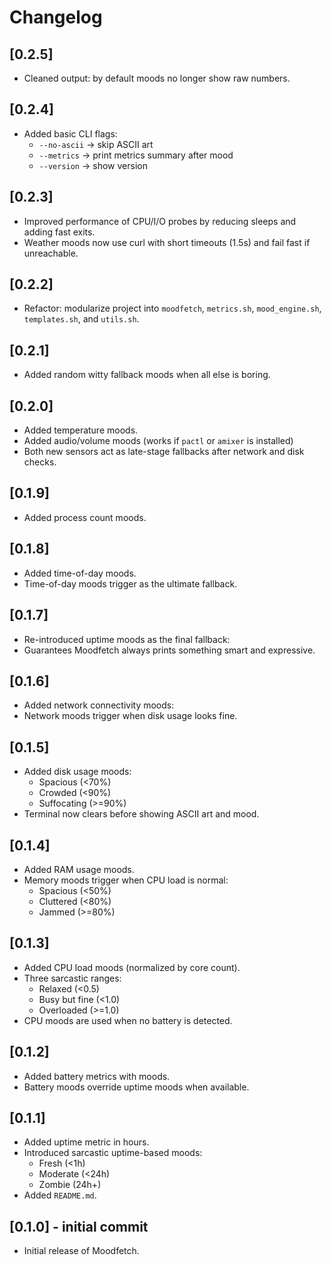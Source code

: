 # Changelog

## [0.2.5]

- Cleaned output: by default moods no longer show raw numbers.

## [0.2.4]

- Added basic CLI flags:
  - `--no-ascii` → skip ASCII art
  - `--metrics` → print metrics summary after mood
  - `--version` → show version

## [0.2.3]

- Improved performance of CPU/I/O probes by reducing sleeps and adding fast exits.
- Weather moods now use curl with short timeouts (1.5s) and fail fast if unreachable.

## [0.2.2]

- Refactor: modularize project into `moodfetch`, `metrics.sh`, `mood_engine.sh`, `templates.sh`, and `utils.sh`.

## [0.2.1]

- Added random witty fallback moods when all else is boring.

## [0.2.0]

- Added temperature moods.
- Added audio/volume moods (works if `pactl` or `amixer` is installed)
- Both new sensors act as late-stage fallbacks after network and disk checks.

## [0.1.9]

- Added process count moods.

## [0.1.8]

- Added time-of-day moods.
- Time-of-day moods trigger as the ultimate fallback.

## [0.1.7]

- Re-introduced uptime moods as the final fallback:
- Guarantees Moodfetch always prints something smart and expressive.

## [0.1.6]

- Added network connectivity moods:
- Network moods trigger when disk usage looks fine.

## [0.1.5]

- Added disk usage moods:
  - Spacious (<70%)
  - Crowded (<90%)
  - Suffocating (>=90%)
- Terminal now clears before showing ASCII art and mood.

## [0.1.4]

- Added RAM usage moods.
- Memory moods trigger when CPU load is normal:
  - Spacious (<50%)
  - Cluttered (<80%)
  - Jammed (>=80%)

## [0.1.3]

- Added CPU load moods (normalized by core count).
- Three sarcastic ranges:
  - Relaxed (<0.5)
  - Busy but fine (<1.0)
  - Overloaded (>=1.0)
- CPU moods are used when no battery is detected.

## [0.1.2]

- Added battery metrics with moods.
- Battery moods override uptime moods when available.

## [0.1.1]

- Added uptime metric in hours.
- Introduced sarcastic uptime-based moods:
  - Fresh (<1h)
  - Moderate (<24h)
  - Zombie (24h+)
- Added `README.md`.

## [0.1.0] - initial commit

- Initial release of Moodfetch.
